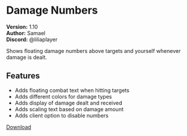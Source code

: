# Damage Numbers

**Version:** 1.10  
**Author:** Samael  
**Discord:** @liliaplayer  

Shows floating damage numbers above targets and yourself whenever damage is dealt.

## Features

- Adds floating combat text when hitting targets
- Adds different colors for damage types
- Adds display of damage dealt and received
- Adds scaling text based on damage amount
- Adds client option to disable numbers

[Download](https://github.com/LiliaFramework/Modules/raw/refs/heads/gh-pages/damagenumbers.zip)
